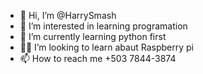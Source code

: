 - 👋 Hi, I’m @HarrySmash
- 👀 I’m interested in learning programation
- 🌱 I’m currently learning python first
- 👨‍💻 I’m looking to learn abaut Raspberry pi
- 📫 How to reach me +503 7844-3874

<!---
HarrySmash/HarrySmash is a ✨ special ✨ repository because its `README.md` (this file) appears on your GitHub profile.
You can click the Preview link to take a look at your changes.
--->
